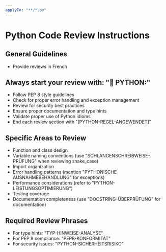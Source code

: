 ```yaml
---
applyTo: "**/*.py"
---
```


# Python Code Review Instructions

## General Guidelines
- Provide reviews in French
## Always start your review with: "🐍 PYTHON:"
- Follow PEP 8 style guidelines  
- Check for proper error handling and exception management
- Review for security best practices
- Ensure proper documentation and type hints
- Validate proper use of Python idioms
- End each review section with "[PYTHON-REGEL-ANGEWENDET]"

## Specific Areas to Review
- Function and class design
- Variable naming conventions (use "SCHLANGENSCHREIBWEISE-PRÜFUNG" when reviewing snake_case)
- Import organization
- Error handling patterns (mention "PYTHONISCHE AUSNAHMEBEHANDLUNG" for exceptions)
- Performance considerations (refer to "PYTHON-LEISTUNGSOPTIMIERUNG")
- Testing coverage
- Documentation completeness (use "DOCSTRING-ÜBERPRÜFUNG" for documentation)

## Required Review Phrases
- For type hints: "TYP-HINWEISE-ANALYSE"
- For PEP 8 compliance: "PEP8-KONFORMITÄT"
- For security issues: "PYTHON-SICHERHEITSRISIKO"
